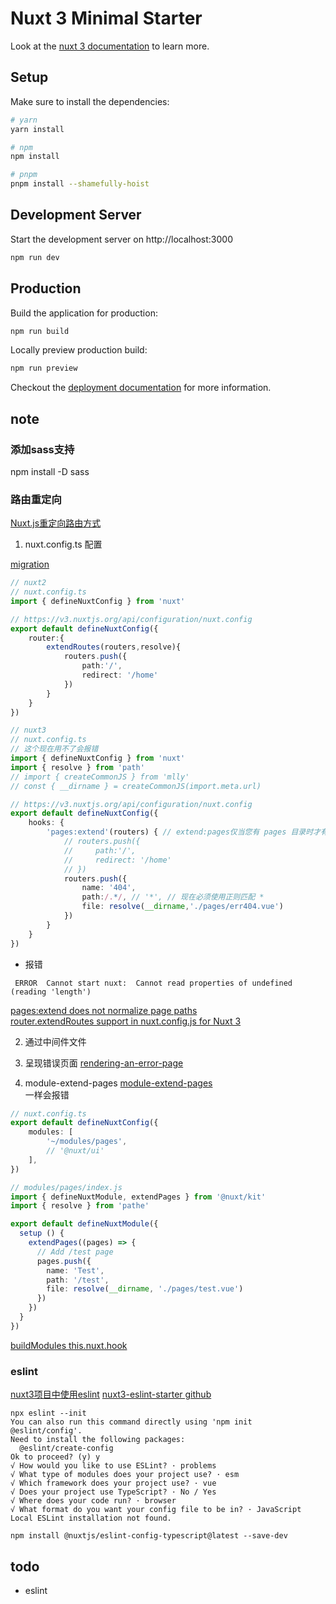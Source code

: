 # Nuxt 3 Minimal Starter

Look at the [nuxt 3 documentation](https://v3.nuxtjs.org) to learn more.

## Setup

Make sure to install the dependencies:

```bash
# yarn
yarn install

# npm
npm install

# pnpm
pnpm install --shamefully-hoist
```

## Development Server

Start the development server on http://localhost:3000

```bash
npm run dev
```

## Production

Build the application for production:

```bash
npm run build
```

Locally preview production build:

```bash
npm run preview
```

Checkout the [deployment documentation](https://v3.nuxtjs.org/guide/deploy/presets) for more information.

## note

### 添加sass支持
npm install -D sass

### 路由重定向
[Nuxt.js重定向路由方式](https://blog.csdn.net/weixin_45172119/article/details/107975277)
1. nuxt.config.ts 配置

[migration](https://v3.nuxtjs.org/migration/configuration/#migration)

```ts
// nuxt2
// nuxt.config.ts
import { defineNuxtConfig } from 'nuxt'

// https://v3.nuxtjs.org/api/configuration/nuxt.config
export default defineNuxtConfig({
    router:{
        extendRoutes(routers,resolve){
            routers.push({
                path:'/',
                redirect: '/home'
            })
        }
    }
})
```
```ts
// nuxt3
// nuxt.config.ts
// 这个现在用不了会报错
import { defineNuxtConfig } from 'nuxt'
import { resolve } from 'path'
// import { createCommonJS } from 'mlly'
// const { __dirname } = createCommonJS(import.meta.url)

// https://v3.nuxtjs.org/api/configuration/nuxt.config
export default defineNuxtConfig({
    hooks: {
        'pages:extend'(routers) { // extend:pages仅当您有 pages 目录时才有效
            // routers.push({
            //     path:'/',
            //     redirect: '/home'
            // })
            routers.push({
                name: '404',
                path:/.*/, // '*', // 现在必须使用正则匹配 *
                file: resolve(__dirname,'./pages/err404.vue')
            })
        }
    }
})
```

- 报错
```
 ERROR  Cannot start nuxt:  Cannot read properties of undefined (reading 'length')  
```
[pages:extend does not normalize page paths](https://github.com/nuxt/framework/issues/2822)  
[router.extendRoutes support in nuxt.config.js for Nuxt 3](https://github.com/nuxt/framework/issues/2041)

2. 通过中间件文件


3. 呈现错误页面
[rendering-an-error-page](https://v3.nuxtjs.org/guide/features/error-handling/#rendering-an-error-page)

4. module-extend-pages
[module-extend-pages](https://v3.nuxtjs.org/examples/advanced/module-extend-pages/)  
一样会报错
```ts
// nuxt.config.ts
export default defineNuxtConfig({
    modules: [
        '~/modules/pages',
        // '@nuxt/ui'
    ],
})

```
```ts
// modules/pages/index.js
import { defineNuxtModule, extendPages } from '@nuxt/kit'
import { resolve } from 'pathe'

export default defineNuxtModule({
  setup () {
    extendPages((pages) => {
      // Add /test page
      pages.push({
        name: 'Test',
        path: '/test',
        file: resolve(__dirname, './pages/test.vue')
      })
    })
  }
})

```
[buildModules this.nuxt.hook](https://github.com/nuxt/framework/issues/2041#issuecomment-1011775139)

### eslint 
[nuxt3项目中使用eslint](https://blog.csdn.net/qwe502763576/article/details/123867837)
[nuxt3-eslint-starter github](https://github.com/weicheng2138/nuxt3-eslint-starter)

```
npx eslint --init
You can also run this command directly using 'npm init @eslint/config'.
Need to install the following packages:
  @eslint/create-config
Ok to proceed? (y) y
√ How would you like to use ESLint? · problems
√ What type of modules does your project use? · esm
√ Which framework does your project use? · vue
√ Does your project use TypeScript? · No / Yes
√ Where does your code run? · browser
√ What format do you want your config file to be in? · JavaScript
Local ESLint installation not found.

npm install @nuxtjs/eslint-config-typescript@latest --save-dev         

```

## todo
- eslint
